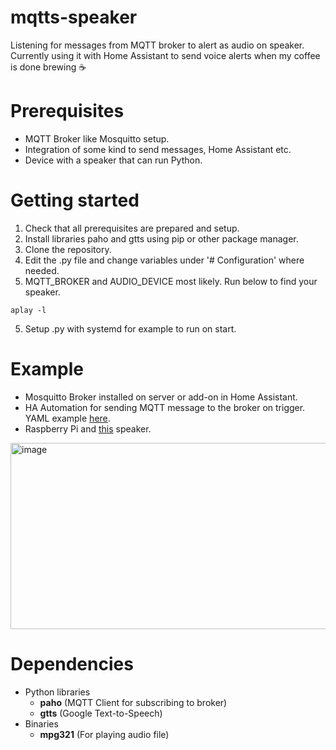 # mqtts-speaker
Listening for messages from MQTT broker to alert as audio on speaker.  
Currently using it with Home Assistant to send voice alerts when my coffee is done brewing ☕

# Prerequisites
- MQTT Broker like Mosquitto setup.
- Integration of some kind to send messages, Home Assistant etc.
- Device with a speaker that can run Python.

# Getting started
1. Check that all prerequisites are prepared and setup.
3. Install libraries paho and gtts using pip or other package manager.
4. Clone the repository.
5. Edit the .py file and change variables under '# Configuration' where needed.
6. MQTT_BROKER and AUDIO_DEVICE most likely. Run below to find your speaker.
````
aplay -l
````
5. Setup .py with systemd for example to run on start.

# Example
- Mosquitto Broker installed on server or add-on in Home Assistant.
- HA Automation for sending MQTT message to the broker on trigger. YAML example [here](https://github.com/bostrum/mqtts-speaker/tree/main/ha).
- Raspberry Pi and [this](https://thepihut.com/products/mini-external-usb-stereo-speaker) speaker.
<img width="537" height="298" alt="image" src="https://github.com/user-attachments/assets/40080599-120f-4a14-8c85-c0b9d857cd77" />

# Dependencies
- Python libraries
  - __paho__ (MQTT Client for subscribing to broker)
  - __gtts__ (Google Text-to-Speech)
- Binaries
  - __mpg321__ (For playing audio file)

